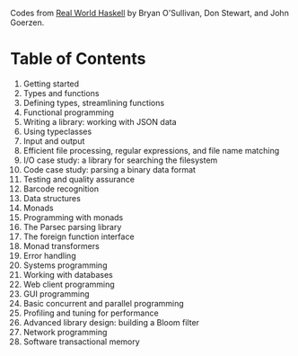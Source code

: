 Codes from [Real World Haskell](http://book.realworldhaskell.org) by Bryan O'Sullivan, Don Stewart, and John Goerzen.

Table of Contents
=================

1. Getting started
2. Types and functions
3. Defining types, streamlining functions
4. Functional programming
5. Writing a library: working with JSON data
6. Using typeclasses
7. Input and output
8. Efficient file processing, regular expressions, and file name matching
9. I/O case study: a library for searching the filesystem
10. Code case study: parsing a binary data format
11. Testing and quality assurance
12. Barcode recognition
13. Data structures
14. Monads
15. Programming with monads
16. The Parsec parsing library
17. The foreign function interface
18. Monad transformers
19. Error handling
20. Systems programming
21. Working with databases
22. Web client programming
23. GUI programming
24. Basic concurrent and parallel programming
25. Profiling and tuning for performance
26. Advanced library design: building a Bloom filter
27. Network programming
28. Software transactional memory
